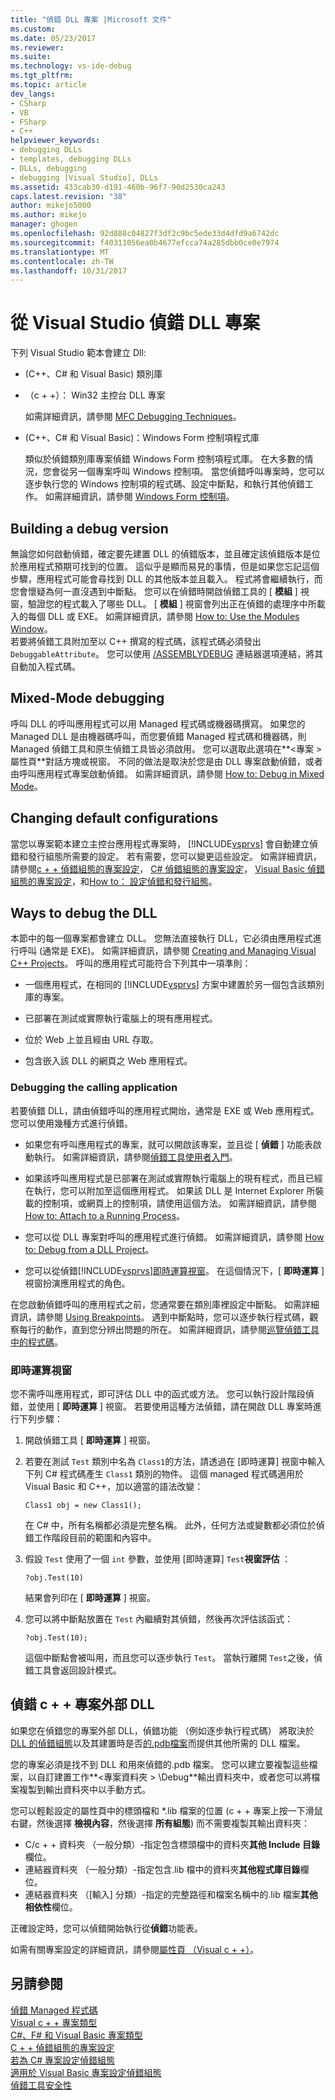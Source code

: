 ```yaml
---
title: "偵錯 DLL 專案 |Microsoft 文件"
ms.custom: 
ms.date: 05/23/2017
ms.reviewer: 
ms.suite: 
ms.technology: vs-ide-debug
ms.tgt_pltfrm: 
ms.topic: article
dev_langs:
- CSharp
- VB
- FSharp
- C++
helpviewer_keywords:
- debugging DLLs
- templates, debugging DLLs
- DLLs, debugging
- debugging [Visual Studio], DLLs
ms.assetid: 433cab30-d191-460b-96f7-90d2530ca243
caps.latest.revision: "38"
author: mikejo5000
ms.author: mikejo
manager: ghogen
ms.openlocfilehash: 92d888c04827f3df2c9bc5ede33d4dfd9a6742dc
ms.sourcegitcommit: f40311056ea0b4677efcca74a285dbb0ce0e7974
ms.translationtype: MT
ms.contentlocale: zh-TW
ms.lasthandoff: 10/31/2017
---
```

# <a name="debugging-dll-projects-from-visual-studio"></a>從 Visual Studio 偵錯 DLL 專案
下列 Visual Studio 範本會建立 Dll:  
  
-   (C++、C# 和 Visual Basic) 類別庫   

-   （c + +）： Win32 主控台 DLL 專案
  
     如需詳細資訊，請參閱 [MFC Debugging Techniques](../debugger/mfc-debugging-techniques.md)。

-   (C++、C# 和 Visual Basic)：Windows Form 控制項程式庫
  
     類似於偵錯類別庫專案偵錯 Windows Form 控制項程式庫。 在大多數的情況，您會從另一個專案呼叫 Windows 控制項。 當您偵錯呼叫專案時，您可以逐步執行您的 Windows 控制項的程式碼、設定中斷點，和執行其他偵錯工作。 如需詳細資訊，請參閱 [Windows Form 控制項](/dotnet/framework/winforms/controls/index)。  

  
##  <a name="vxtskdebuggingdllprojectsbuildingadebugversion"></a> Building a debug version  
 無論您如何啟動偵錯，確定要先建置 DLL 的偵錯版本，並且確定該偵錯版本是位於應用程式預期可找到的位置。 這似乎是顯而易見的事情，但是如果您忘記這個步驟，應用程式可能會尋找到 DLL 的其他版本並且載入。 程式將會繼續執行，而您會懷疑為何一直沒遇到中斷點。 您可以在偵錯時開啟偵錯工具的 [ **模組** ] 視窗，驗證您的程式載入了哪些 DLL。 [ **模組** ] 視窗會列出正在偵錯的處理序中所載入的每個 DLL 或 EXE。 如需詳細資訊，請參閱 [How to: Use the Modules Window](../debugger/how-to-use-the-modules-window.md)。  
 若要將偵錯工具附加至以 C++ 撰寫的程式碼，該程式碼必須發出 `DebuggableAttribute`。 您可以使用 [/ASSEMBLYDEBUG](/cpp/build/reference/assemblydebug-add-debuggableattribute) 連結器選項連結，將其自動加入程式碼。  
  
##  <a name="vxtskdebuggingdllprojectsmixedmodedebugging"></a> Mixed-Mode debugging  
 呼叫 DLL 的呼叫應用程式可以用 Managed 程式碼或機器碼撰寫。 如果您的 Managed DLL 是由機器碼呼叫，而您要偵錯 Managed 程式碼和機器碼，則 Managed 偵錯工具和原生偵錯工具皆必須啟用。 您可以選取此選項在**\<專案 > 屬性頁**對話方塊或視窗。 不同的做法是取決於您是由 DLL 專案啟動偵錯，或者由呼叫應用程式專案啟動偵錯。 如需詳細資訊，請參閱 [How to: Debug in Mixed Mode](../debugger/how-to-debug-in-mixed-mode.md)。  
  
##  <a name="vxtskdebuggingdllprojectschangingdefaultconfigurations"></a> Changing default configurations  
 當您以專案範本建立主控台應用程式專案時， [!INCLUDE[vsprvs](../code-quality/includes/vsprvs_md.md)] 會自動建立偵錯和發行組態所需要的設定。 若有需要，您可以變更這些設定。 如需詳細資訊，請參閱[c + + 偵錯組態的專案設定](../debugger/project-settings-for-a-cpp-debug-configuration.md)， [C# 偵錯組態的專案設定](../debugger/project-settings-for-csharp-debug-configurations.md)， [Visual Basic 偵錯組態的專案設定](../debugger/project-settings-for-a-visual-basic-debug-configuration.md)，和[How to： 設定偵錯和發行組態](../debugger/how-to-set-debug-and-release-configurations.md)。  
  
##  <a name="vxtskdebuggingdllprojectswaystodebugthedll"></a> Ways to debug the DLL  
 本節中的每一個專案都會建立 DLL。 您無法直接執行 DLL，它必須由應用程式進行呼叫 (通常是 EXE)。 如需詳細資訊，請參閱 [Creating and Managing Visual C++ Projects](/cpp/ide/creating-and-managing-visual-cpp-projects)。 呼叫的應用程式可能符合下列其中一項準則：  
  
-   一個應用程式，在相同的 [!INCLUDE[vsprvs](../code-quality/includes/vsprvs_md.md)] 方案中建置於另一個包含該類別庫的專案。  
  
-   已部署在測試或實際執行電腦上的現有應用程式。  
  
-   位於 Web 上並且經由 URL 存取。  
  
-   包含嵌入該 DLL 的網頁之 Web 應用程式。  
  
###  <a name="vxtskdebuggingdllprojectsthecallingapplication"></a> Debugging the calling application  
若要偵錯 DLL，請由偵錯呼叫的應用程式開炲，通常是 EXE 或 Web 應用程式。 您可以使用幾種方式進行偵錯。  
  
-   如果您有呼叫應用程式的專案，就可以開啟該專案，並且從 [ **偵錯** ] 功能表啟動執行。 如需詳細資訊，請參閱[偵錯工具使用者入門](../debugger/getting-started-with-the-debugger.md)。  
  
-   如果該呼叫應用程式是已部署在測試或實際執行電腦上的現有程式，而且已經在執行，您可以附加至這個應用程式。 如果該 DLL 是 Internet Explorer 所裝載的控制項，或網頁上的控制項，請使用這個方法。 如需詳細資訊，請參閱 [How to: Attach to a Running Process](../debugger/attach-to-running-processes-with-the-visual-studio-debugger.md)。  
  
-   您可以從 DLL 專案對呼叫的應用程式進行偵錯。 如需詳細資訊，請參閱 [How to: Debug from a DLL Project](../debugger/how-to-debug-from-a-dll-project.md)。  
  
-   您可以從偵錯[!INCLUDE[vsprvs](../code-quality/includes/vsprvs_md.md)][即時運算視窗](#vxtskdebuggingdllprojectstheimmediatewindow)。 在這個情況下，[ **即時運算** ] 視窗扮演應用程式的角色。  
  
在您啟動偵錯呼叫的應用程式之前，您通常要在類別庫裡設定中斷點。 如需詳細資訊，請參閱 [Using Breakpoints](../debugger/using-breakpoints.md)。 遇到中斷點時，您可以逐步執行程式碼，觀察每行的動作，直到您分辨出問題的所在。 如需詳細資訊，請參閱[巡覽偵錯工具中的程式碼](../debugger/navigating-through-code-with-the-debugger.md)。
  
###  <a name="vxtskdebuggingdllprojectstheimmediatewindow"></a> 即時運算視窗  
 您不需呼叫應用程式，即可評估 DLL 中的函式或方法。 您可以執行設計階段偵錯，並使用 [ **即時運算** ] 視窗。 若要使用這種方法偵錯，請在開啟 DLL 專案時進行下列步驟：  
  
1.  開啟偵錯工具 [ **即時運算** ] 視窗。  
  
2.  若要在測試 `Test` 類別中名為 `Class1`的方法，請透過在 [即時運算] 視窗中輸入下列 C# 程式碼產生 `Class1` 類別的物件。 這個 managed 程式碼適用於 Visual Basic 和 C++，加以適當的語法改變：  
  
    ```  
    Class1 obj = new Class1();  
    ```  
  
     在 C# 中，所有名稱都必須是完整名稱。 此外，任何方法或變數都必須位於偵錯工作階段目前的範圍和內容中。  
  
3.  假設 `Test` 使用了一個 `int` 參數，並使用 [即時運算] `Test`**視窗評估** ：  
  
    ```  
    ?obj.Test(10)  
    ```  
  
     結果會列印在 [ **即時運算** ] 視窗。  
  
4.  您可以將中斷點放置在 `Test` 內繼續對其偵錯，然後再次評估該函式：  
  
    ```  
    ?obj.Test(10);  
    ```  
  
     這個中斷點會被叫用，而且您可以逐步執行 `Test`。 當執行離開 `Test`之後，偵錯工具會返回設計模式。

## <a name="vxtskdebuggingdllprojectsexternal"></a>偵錯 c + + 專案外部 DLL

如果您在偵錯您的專案外部 DLL，偵錯功能 （例如逐步執行程式碼） 將取決於[DLL 的偵錯組態](#vxtskdebuggingdllprojectsbuildingadebugversion)以及其建置時是否[的.pdb檔案](../debugger/specify-symbol-dot-pdb-and-source-files-in-the-visual-studio-debugger.md)而提供其他所需的 DLL 檔案。

您的專案必須是找不到 DLL 和用來偵錯的.pdb 檔案。 您可以建立要複製這些檔案，以自訂建置工作**\<專案資料夾 > \Debug**輸出資料夾中，或者您可以將檔案複製到輸出資料夾中以手動方式。

您可以輕鬆設定的屬性頁中的標頭檔和 *.lib 檔案的位置 (c + + 專案上按一下滑鼠右鍵，然後選擇 **檢視內容**，然後選擇 **所有組態**) 而不需要複製其輸出資料夾：

- C/c + + 資料夾 （一般分類）-指定包含標頭檔中的資料夾**其他 Include 目錄**欄位。
- 連結器資料夾 （一般分類）-指定包含.lib 檔中的資料夾**其他程式庫目錄**欄位。 
- 連結器資料夾 （[輸入] 分類）-指定的完整路徑和檔案名稱中的.lib 檔案**其他相依性**欄位。

正確設定時，您可以偵錯開始執行從**偵錯**功能表。

如需有關專案設定的詳細資訊，請參閱[屬性頁 （Visual c + +）](/cpp/ide/property-pages-visual-cpp)。
  
## <a name="see-also"></a>另請參閱  
 [偵錯 Managed 程式碼](../debugger/debugging-managed-code.md)   
 [Visual c + + 專案類型](../debugger/debugging-preparation-visual-cpp-project-types.md)   
 [C#、F# 和 Visual Basic 專案類型](../debugger/debugging-preparation-csharp-f-hash-and-visual-basic-project-types.md)   
 [C + + 偵錯組態的專案設定](../debugger/project-settings-for-a-cpp-debug-configuration.md)   
 [若為 C# 專案設定偵錯組態](../debugger/project-settings-for-csharp-debug-configurations.md)   
 [適用於 Visual Basic 專案設定偵錯組態](../debugger/project-settings-for-a-visual-basic-debug-configuration.md)   
 [偵錯工具安全性](../debugger/debugger-security.md)